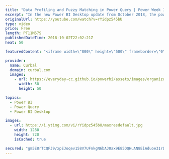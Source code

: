 ```yaml
---
title: "Data Profiling and Fuzzy Matching in Power Query | Power Week 10.18 Power BI Desktop October update"
excerpt: "In the new Power BI Desktop update from October 2018, the power bi team introduced data profiling in Power Query.  In this video I show the new functionality. :)   Looking for a download file? Go to our Download Center: https://curbal.com/donwload-center  SUBSCRIBE to learn more about Power and Excel"
originalUrl: https://youtube.com/watch?v=rYidpz545bU
type: video
price: Free
length: PT11M57S
publishedDateTime: 2018-10-02T22:02:21Z
heat: 50

featuredContent: "<iframe width=\"800\" height=\"500\" frameborder=\"0\" src=\"https://www.youtube.com/embed/rYidpz545bU\" allow=\"accelerometer; autoplay; encrypted-media; gyroscope; picture-in-picture\" allowfullscreen></iframe>"

provider:
  name: Curbal
  domain: curbal.com
  images:
    - url: https://everyday-cc.github.io/powerbi/assets/images/organizations/curbal.com-50x50.jpg
      width: 50
      height: 50

topics:
  - Power BI
  - Power Query
  - Power BI Desktop

images:
  - url: https://i.ytimg.com/vi/rYidpz545bU/maxresdefault.jpg
    width: 1280
    height: 720
    isCached: true

secured: "gm5E8rTCQFJ9/xpEJoqev158V7UFnkgN6bAJ0ax9E85DQHuAN8EiAduoe31rD31JlavnN+3jmmZuiVzjHJM0QnBl2JFIjGGHfo1/Oj+zfW48ljZdoHgcN/KP3I+K5NIN+9MStR+Y1RJ4LZN09i5yzNS6Dd+jBhGMejUUaHpm4ICVIz115VthbL4nFBgx0itLS/9deEYbEb3mnKHa+vASNXtepDc0AwwNge8tefjz7LnOfKKFVnJlaDRp9fEm2H1LMudXXjij+/DMSaBAakjNbbw9MnES5XIto5aMaWCzzeYBrOD0/RjH9yIkW/JPXHmHaLzlmMktM0eVblVLMqzQyLNBEDTGBtEbWjVI/PYdNfr55MPacAPAby7AfquRP10/9GqgewjHxodXDpZRW5a0jLXEGYofF3MXsFGpfu9rJhY=;ynEcig/A9HVh9J0HZdbuKQ=="
---
```


